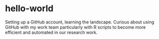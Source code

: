 # hello-world
Setting up a GitHub account, learning the landscape.
Curious about using GitHub with my work team particularly with R scripts to become more efficient and automated in our research work.
